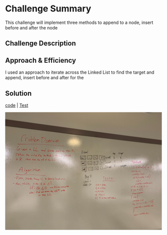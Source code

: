 # Challenge Summary
This challenge will implement three methods to append to a node, insert before and after the node

## Challenge Description
 

## Approach & Efficiency
 I used an approach to iterate across the Linked List to find the target and append, insert before and after for the 

## Solution
[code](../src/main/java/code401Challenges/linkedlist/LinkedList.java) | [Test](../src/test/java/code401Challenges/linkedlist/LinkedListTest.java)

![White Board](../assets/kthvalue.jpg) 
